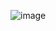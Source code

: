 ![image](https://user-images.githubusercontent.com/71370540/215629476-2f87967c-5c2b-407a-b926-24d81f285080.png)

